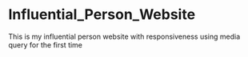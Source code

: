 # Influential_Person_Website

This is my influential person website with responsiveness using media query for the first time
